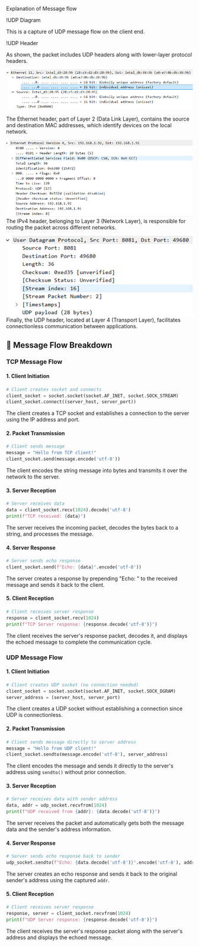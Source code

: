 Explanation of Message flow

!UDP Diagram

This is a capture of UDP message flow on the client end.  

!UDP Header

As shown, the packet includes UDP headers along with lower-layer protocol headers. 



![Ethernet Header](ETHheader.png)

The Ethernet header, part of Layer 2 (Data Link Layer), contains the source and destination MAC addresses, which identify devices on the local network.

![IPv4 Header ](IPv4header.png)
 The IPv4 header, belonging to Layer 3 (Network Layer), is responsible for routing the packet across different networks. 
 
 ![UDP Header ](udpheader.png)
 Finally, the UDP header, located at Layer 4 (Transport Layer), facilitates connectionless communication between applications.

## 📡 Message Flow Breakdown

### **TCP Message Flow**

#### **1. Client Initiation**
```python
# Client creates socket and connects
client_socket = socket.socket(socket.AF_INET, socket.SOCK_STREAM)
client_socket.connect((server_host, server_port))
```
The client creates a TCP socket and establishes a connection to the server using the IP address and port.

#### **2. Packet Transmission**
```python
# Client sends message
message = "Hello from TCP client!"
client_socket.send(message.encode('utf-8'))
```
The client encodes the string message into bytes and transmits it over the network to the server.

#### **3. Server Reception**
```python
# Server receives data
data = client_socket.recv(1024).decode('utf-8')
print(f"TCP received: {data}")
```
The server receives the incoming packet, decodes the bytes back to a string, and processes the message.

#### **4. Server Response**
```python
# Server sends echo response
client_socket.send(f"Echo: {data}".encode('utf-8'))
```
The server creates a response by prepending "Echo: " to the received message and sends it back to the client.

#### **5. Client Reception**
```python
# Client receives server response
response = client_socket.recv(1024)
print(f"TCP Server response: {response.decode('utf-8')}")
```
The client receives the server's response packet, decodes it, and displays the echoed message to complete the communication cycle.

### **UDP Message Flow**

#### **1. Client Initiation**
```python
# Client creates UDP socket (no connection needed)
client_socket = socket.socket(socket.AF_INET, socket.SOCK_DGRAM)
server_address = (server_host, server_port)
```
The client creates a UDP socket without establishing a connection since UDP is connectionless.

#### **2. Packet Transmission**
```python
# Client sends message directly to server address
message = "Hello from UDP client!"
client_socket.sendto(message.encode('utf-8'), server_address)
```
The client encodes the message and sends it directly to the server's address using `sendto()` without prior connection.

#### **3. Server Reception**
```python
# Server receives data with sender address
data, addr = udp_socket.recvfrom(1024)
print(f"UDP received from {addr}: {data.decode('utf-8')}")
```
The server receives the packet and automatically gets both the message data and the sender's address information.

#### **4. Server Response**
```python
# Server sends echo response back to sender
udp_socket.sendto(f"Echo: {data.decode('utf-8')}".encode('utf-8'), addr)
```
The server creates an echo response and sends it back to the original sender's address using the captured `addr`.

#### **5. Client Reception**
```python
# Client receives server response
response, server = client_socket.recvfrom(1024)
print(f"UDP Server response: {response.decode('utf-8')}")
```
The client receives the server's response packet along with the server's address and displays the echoed message.


